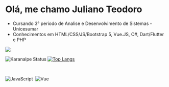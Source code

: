<link href="https://cdn.jsdelivr.net/npm/bootstrap@5.1.3/dist/css/bootstrap.min.css" rel="stylesheet" integrity="sha384-1BmE4kWBq78iYhFldvKuhfTAU6auU8tT94WrHftjDbrCEXSU1oBoqyl2QvZ6jIW3" crossorigin="anonymous">

<h1>Olá, me chamo Juliano Teodoro</h1>

<ul>
<li>Cursando 3° periodo de Analise e Desenvolvimento de Sistemas - Unicesumar</li>
<li>Conhecimentos em HTML/CSS/JS/Bootstrap 5, Vue.JS, C#, Dart/Flutter e PHP</li>
</ul>

<p></p>

<a href="https://www.linkedin.com/in/juliano-teodoro/">
<img src="https://camo.githubusercontent.com/c00f87aeebbec37f3ee0857cc4c20b21fefde8a96caf4744383ebfe44a47fe3f/68747470733a2f2f696d672e736869656c64732e696f2f62616467652f2d4c696e6b6564496e2d2532333030373742353f7374796c653d666f722d7468652d6261646765266c6f676f3d6c696e6b6564696e266c6f676f436f6c6f723d7768697465" data-canonical-src="https://img.shields.io/badge/-LinkedIn-%230077B5?style=for-the-badge&logo=linkedin&logoColor=white"
style = "max-width:100%">
</a>

![Karanalpe Status](https://github-readme-stats.vercel.app/api?username=julianoteodoro&show_icons=true)
[![Top Langs](https://github-readme-stats.vercel.app/api/top-langs/?username=julianoteodoro&layout=compact)](https://github.com/anuraghazra/github-readme-stats)

</br>

![JavaScript](https://img.shields.io/badge/-JavaScript-FEAE32?style=flat&logoColor=fff&logo=javascript)&nbsp;
![Vue](https://img.shields.io/badge/-Vue.js-41BA82?style=flat&logoColor=fff&logo=vue.js)&nbsp;

